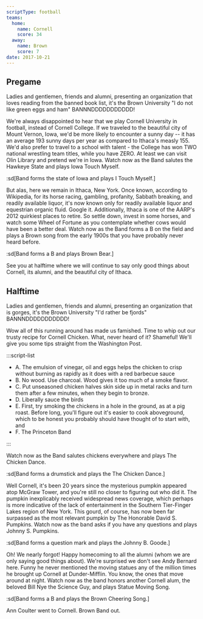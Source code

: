 ```yaml
---
scriptType: football
teams:
  home:
    name: Cornell
    score: 34
  away:
    name: Brown
    score: 7
date: 2017-10-21
---
```


## Pregame

Ladies and gentlemen, friends and alumni, presenting an organization that loves reading from the banned book list, it's the Brown University "I do not like green eggs and ham" BANNNDDDDDDDDDDD!

We're always disappointed to hear that we play Cornell University in football, instead of Cornell College. If we traveled to the beautiful city of Mount Vernon, Iowa, we'd be more likely to encounter a sunny day -- it has an average 193 sunny days per year as compared to Ithaca's measly 155. We'd also prefer to travel to a school with talent - the College has won TWO national wrestling team titles, while you have ZERO. At least we can visit Olin Library and pretend we're in Iowa. Watch now as the Band salutes the Hawkeye State and plays Iowa Touch Myself.

:sd[Band forms the state of Iowa and plays I Touch Myself.]

But alas, here we remain in Ithaca, New York. Once known, according to Wikipedia, for its horse racing, gambling, profanity, Sabbath breaking, and readily available liquor, it's now known only for readily available liquor and equestrian organic fluid. Google it. Additionally, Ithaca is one of the AARP's 2012 quirkiest places to retire. So settle down, invest in some horses, and watch some Wheel of Fortune as you contemplate whether cows would have been a better deal. Watch now as the Band forms a B on the field and plays a Brown song from the early 1900s that you have probably never heard before.

:sd[Band forms a B and plays Brown Bear.]

See you at halftime where we will continue to say only good things about Cornell, its alumni, and the beautiful city of Ithaca.

## Halftime

Ladies and gentlemen, friends and alumni, presenting an organization that is gorges, it's the Brown University "I'd rather be fjords" BANNNDDDDDDDDDDD!

Wow all of this running around has made us famished. Time to whip out our trusty recipe for Cornell Chicken. What, never heard of it? Shameful! We'll give you some tips straight from the Washington Post.

:::script-list

- A. The emulsion of vinegar, oil and eggs helps the chicken to crisp without burning as rapidly as it does with a red barbecue sauce
- B. No wood. Use charcoal. Wood gives it too much of a smoke flavor.
- C. Put unseasoned chicken halves skin side up in metal racks and turn them after a few minutes, when they begin to bronze.
- D. Liberally sauce the birds
- E. First, try smoking the chickens in a hole in the ground, as at a pig roast. Before long, you'll figure out it's easier to cook aboveground, which to be honest you probably should have thought of to start with, and
- F. The Princeton Band

:::

Watch now as the Band salutes chickens everywhere and plays The Chicken Dance.

:sd[Band forms a drumstick and plays the The Chicken Dance.]

Well Cornell, it's been 20 years since the mysterious pumpkin appeared atop McGraw Tower, and you're still no closer to figuring out who did it. The pumpkin inexplicably received widespread news coverage, which perhaps is more indicative of the lack of entertainment in the Southern Tier-Finger Lakes region of New York. This gourd, of course, has now been far surpassed as the most relevant pumpkin by The Honorable David S. Pumpkins. Watch now as the band asks if you have any questions and plays Johnny S. Pumpkins.

:sd[Band forms a question mark and plays the Johnny B. Goode.]

Oh! We nearly forgot! Happy homecoming to all the alumni (whom we are only saying good things about). We're surprised we don't see Andy Bernard here. Funny he never mentioned the moving statues any of the million times he brought up Cornell at Dunder-Mifflin. You know, the ones that move around at night. Watch now as the band honors another Cornell alum, the beloved Bill Nye the Science Guy, and plays Statue Moving Song.

:sd[Band forms a B and plays the Brown Cheering Song.]

Ann Coulter went to Cornell. Brown Band out.
